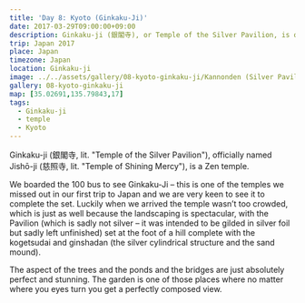```yaml
---
title: 'Day 8: Kyoto (Ginkaku-Ji)'
date: 2017-03-29T09:00:00+09:00
description: Ginkaku-ji (銀閣寺), or Temple of the Silver Pavilion, is officially named Jishō-ji (慈照寺) and built for a Shogun who became a Buddhist monk.
trip: Japan 2017
place: Japan
timezone: Japan
location: Ginkaku-ji
image: ../../assets/gallery/08-kyoto-ginkaku-ji/Kannonden (Silver Pavillion).jpeg
gallery: 08-kyoto-ginkaku-ji
map: [35.02691,135.79843,17]
tags:
  - Ginkaku-ji
  - temple
  - Kyoto
---
```

Ginkaku-ji (銀閣寺, lit. "Temple of the Silver Pavilion"), officially named Jishō-ji (慈照寺, lit. "Temple of Shining Mercy"), is a Zen temple.

We boarded the 100 bus to see Ginkaku-Ji – this is one of the temples we missed out in our first trip to Japan and we are very keen to see it to complete the set. Luckily when we arrived the temple wasn’t too crowded, which is just as well because the landscaping is spectacular, with the Pavilion (which is sadly not silver – it was intended to be gilded in silver foil but sadly left unfinished) set at the foot of a hill complete with the kogetsudai and ginshadan (the silver cylindrical structure and the sand mound).

The aspect of the trees and the ponds and the bridges are just absolutely perfect and stunning. The garden is one of those places where no matter where you eyes turn you get a perfectly composed view.
